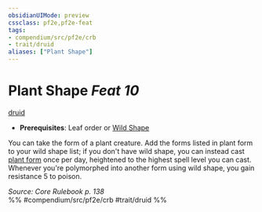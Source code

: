 ```yaml
---
obsidianUIMode: preview
cssclass: pf2e,pf2e-feat
tags:
- compendium/src/pf2e/crb
- trait/druid
aliases: ["Plant Shape"]
---
```

# Plant Shape  *Feat 10*  
[druid](rules/traits/druid.md "Druid Class Trait")  

- **Prerequisites**: Leaf order or [Wild Shape](compendium/feats/wild-shape.md)

You can take the form of a plant creature. Add the forms listed in plant form to your wild shape list; if you don't have wild shape, you can instead cast [plant form](compendium/spells/plant-form.md) once per day, heightened to the highest spell level you can cast. Whenever you're polymorphed into another form using wild shape, you gain resistance 5 to poison.

*Source: Core Rulebook p. 138*  
%% #compendium/src/pf2e/crb #trait/druid %%